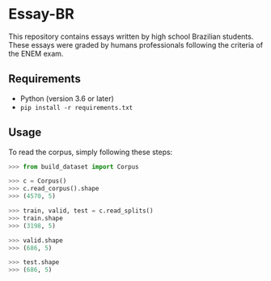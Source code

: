 # Essay-BR
This repository contains essays written by high school Brazilian students.
These essays were graded by humans professionals following the criteria of the ENEM exam.

## Requirements

- Python (version 3.6 or later)
- `pip install -r requirements.txt`

## Usage
To read the corpus, simply following these steps:

````python
>>> from build_dataset import Corpus

>>> c = Corpus()
>>> c.read_corpus().shape
>>> (4570, 5)

>>> train, valid, test = c.read_splits()
>>> train.shape
>>> (3198, 5)

>>> valid.shape
>>> (686, 5)

>>> test.shape
>>> (686, 5)